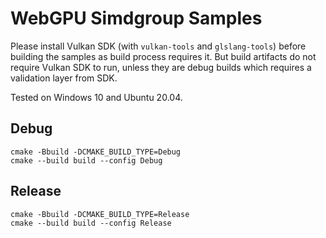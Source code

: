 # WebGPU Simdgroup Samples

Please install Vulkan SDK (with `vulkan-tools` and `glslang-tools`)
before building the samples as build process requires it. But
build artifacts do not require Vulkan SDK to run, unless they
are debug builds which requires a validation layer from SDK.

Tested on Windows 10 and Ubuntu 20.04.


## Debug

```
cmake -Bbuild -DCMAKE_BUILD_TYPE=Debug
cmake --build build --config Debug
```


## Release

```
cmake -Bbuild -DCMAKE_BUILD_TYPE=Release
cmake --build build --config Release
```